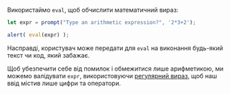 Використаймо `eval`, щоб обчислити математичний вираз:

```js demo run
let expr = prompt("Type an arithmetic expression?", '2*3+2');

alert( eval(expr) );
```

Насправді, користувач може передати для `eval` на виконання будь-який текст чи код, який забажає.

Щоб убезпечити себе від помилок і обмежитися лише арифметикою, ми можемо валідувати `expr`, використовуючи [регулярний вираз](info:regular-expressions), щоб наш ввід містив лише цифри та оператори.
